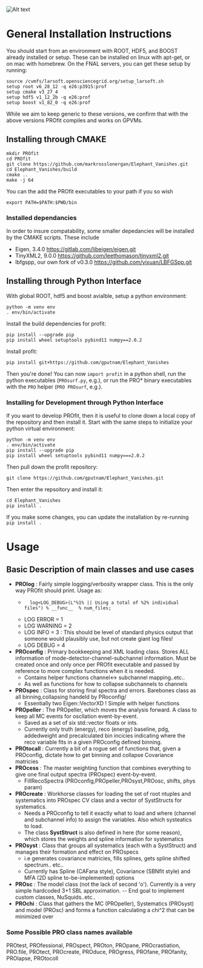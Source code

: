 ![Alt text](/other/profit.png "Minimizing PROfit")


# General Installation Instructions

You should start from an environment with ROOT, HDF5, and BOOST already installed or setup. These can be installed on linux with apt-get, or on mac with homebrew. On the FNAL servers, you can get these setup by running:
```
source /cvmfs/larsoft.opensciencegrid.org/setup_larsoft.sh
setup root v6_28_12 -q e26:p3915:prof
setup cmake v3_27_4
setup hdf5 v1_12_2b -q e26:prof
setup boost v1_82_0 -q e26:prof
```

While we aim to keep generic to these versions, we confirm that with the above versions PROfit compiles and works on GPVMs.

## Installing through CMAKE

```
mkdir PROfit
cd PROfit
git clone https://github.com/markrosslonergan/Elephant_Vanishes.git
cd Elephant_Vanishes/build
cmake ..
make -j 64
```

You can the add the PROfit executables to your path if you so wish
```
export PATH=$PATH:$PWD/bin
```

### Installed dependancies
In order to insure compatability, some smaller depedancies will be installed by the CMAKE scripts. These include
  * Eigen, 3.4.0 https://gitlab.com/libeigen/eigen.git
  * TinyXML2, 9.0.0 https://github.com/leethomason/tinyxml2.git
  * lbfgspp, our own fork of v0.3.0 https://github.com/yixuan/LBFGSpp.git


## Installing through Python Interface

With global ROOT, hdf5 and boost avialble, setup a python environment:
```
python -m venv env
. env/bin/activate
```
Install the build dependencies for profit:
```
pip install --upgrade pip
pip install wheel setuptools pybind11 numpy==2.0.2
```
Install profit:
```
pip install git+https://github.com/gputnam/Elephant_Vanishes
```

Then you're done! You can now ``import profit`` in a python shell, run the python executables (``PROsurf.py``, e.g.), or run the PRO* binary executables with the ``PRO`` helper (``PRO PROsurf``, e.g.).

### Installing for Development through Python Interface

If you want to develop PROfit, then it is useful to clone down a local copy of the repository and then install it. Start with the same steps to initialize your python virtual environment:
```
python -m venv env
. env/bin/activate
pip install --upgrade pip
pip install wheel setuptools pybind11 numpy===2.0.2
```

Then pull down the profit repository:
```
git clone https://github.com/gputnam/Elephant_Vanishes.git
```
Then enter the repsoitory and install it:
```
cd Elephant_Vanishes
pip install .
```
If you make some changes, you can update the installation by re-running ``pip install .``

# Usage


## Basic Description of main classes and use cases

- **PROlog** : Fairly simple logging/verbosity wrapper class. This is the only way PROfit should print. Usage as:
    -       log<LOG_DEBUG>(L"%1% || Using a total of %2% individual files") % __func__  % num_files;
    - LOG ERROR = 1
    - LOG WARNING = 2
    - LOG INFO = 3 :  This should be level of standard physics output that someone would plausibly use, but not create giant log files!
    - LOG DEBUG = 4 
- **PROconfig** : Primary bookkeeping and XML loading class. Stores ALL information of mode-detector-channel-subchannel information. Must be created once and only once per PROfit executable and passed by reference to more complex functions when it is needed.
    - Contains helper functions channel<-> subchannel mapping..etc..
    - As well as functions for how to collapse subchannels to channels
- **PROspec**  : Class for storing final spectra and errors. Barebones class as all binning,collapsing handeld by PRoconfig/
    - Essentially two Eigen::VectorXD ! Simple with helper functions
- **PROpeller** : The PROpeller, which moves the analysis forward. A class to keep all MC events for oscllation event-by-event.
    - Saved as a set of six std::vector floats or ints. 
    - Currently only truth (energy), reco (energy) baseline, pdg, addedweight and precalculated bin incicies indicating where the reco variable fits in a given PROconfig defined binning. 
- **PROtocall** : Currently a bit of a rogue set of functions that, given a PROconfig, dictate how to get binning and collapse Covariance matricies
- **PROcess** : The master weighting function that combines everything to give one final output spectra (PROspec) event-by-event. 
    - FillRecoSpectra (PROconfig,PROpeller,PROsyst,PROosc, shifts, phys param)
- **PROcreate** : Workhorse classes for loading the set of root ntuples and systematics into PROspec CV class and a vector of SystStructs for systematics.  
    - Needs a PROconfig to tell it exactly what to load and where (channel and subchannel info) to assign the variables. Also which systeatics to load.
    - The class **SystStruct** is also defined in here (for some reason), which stores the weights and spline information for systematics
- **PROsyst** : Class that groups all systematics (each with a SystStruct) and manages their formation and effect on PROspecs
    - i.e generates covariance matricies, fills splines, gets spline shifted spectrum.. etc..
    - Currently has Spline (CAFana style), Covariance (SBNfit style) and MFA (2D spline to-be-implemented) options
- **PROsc** : The model class (not the lack of second 'o'). Currently is a very simple hardcoded 3+1 SBL approximation.
    -- End goal to implement custom classes, NuSquids..etc..
- **PROchi** : Class that gathers the MC (PROpeller), Systematics (PROsyst) and model (PROsc) and forms a function calculating a chi^2 that can be minimized over


### Some Possible PRO class names available 
PROtest, PROfessional, PROspect, PROton, PROpane, PROcrastiation, PRO.file, PROtect, PROcreate, PROduce, PROgress, PROfane, PROfanity, PROlapse, PROtocoll



